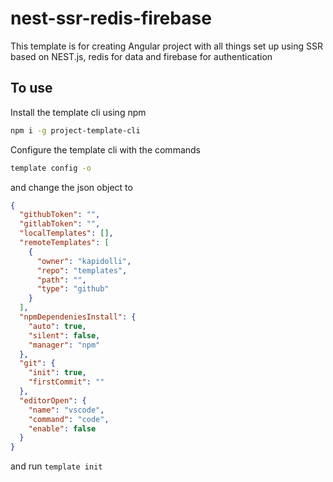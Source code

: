 # nest-ssr-redis-firebase

This template is for creating Angular project with all things set up using SSR based on NEST.js, redis for data and firebase for authentication

## To use

Install the template cli using npm 
```bash
npm i -g project-template-cli
```
Configure the template cli with the commands
```bash
template config -o
```
and change the json object to 
```json 
{
  "githubToken": "",
  "gitlabToken": "",
  "localTemplates": [],
  "remoteTemplates": [
    {
      "owner": "kapidolli",
      "repo": "templates",
      "path": "",
      "type": "github"
    }
  ],
  "npmDependeniesInstall": {
    "auto": true,
    "silent": false,
    "manager": "npm"
  },
  "git": {
    "init": true,
    "firstCommit": ""
  },
  "editorOpen": {
    "name": "vscode",
    "command": "code",
    "enable": false
  }
}
```
and run `template init`

